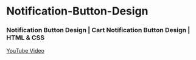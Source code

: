 # Notification-Button-Design

### Notification Button Design | Cart Notification Button Design | HTML & CSS
[YouTube Video](https://youtu.be/NlY-L3yx_Ro)
